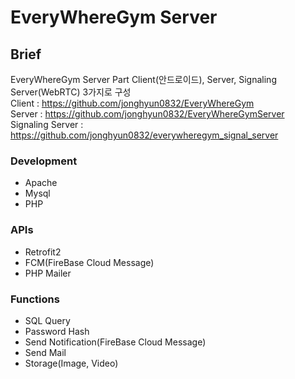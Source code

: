 # EveryWhereGym Server

## Brief
EveryWhereGym Server Part
Client(안드로이드), Server, Signaling Server(WebRTC) 3가지로 구성  
Client : https://github.com/jonghyun0832/EveryWhereGym  
Server : https://github.com/jonghyun0832/EveryWhereGymServer  
Signaling Server : https://github.com/jonghyun0832/everywheregym_signal_server  

### Development
* Apache
* Mysql
* PHP

### APIs
* Retrofit2
* FCM(FireBase Cloud Message)
* PHP Mailer

### Functions
* SQL Query
* Password Hash
* Send Notification(FireBase Cloud Message)
* Send Mail
* Storage(Image, Video)

